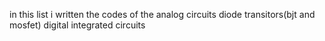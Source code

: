 in this list i written the codes of the analog circuits
diode 
transitors(bjt and mosfet)
digital integrated circuits
